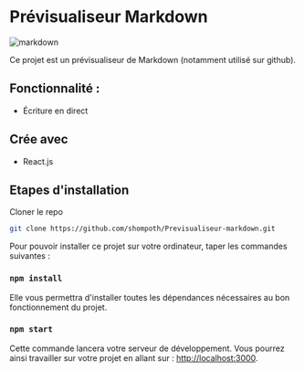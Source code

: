 # Prévisualiseur Markdown

![markdown](https://github.com/shompoth/Previsualiseur-markdown/blob/main/src/assets/img/screenshot-markdown.png)

Ce projet est un prévisualiseur de Markdown (notamment utilisé sur github).

## Fonctionnalité : 
- Écriture en direct

## Crée avec

* React.js

## Etapes d'installation

Cloner le repo
```sh
git clone https://github.com/shompoth/Previsualiseur-markdown.git
```

Pour pouvoir installer ce projet sur votre ordinateur, taper les commandes suivantes :

### `npm install`

Elle vous permettra d'installer toutes les dépendances nécessaires au bon fonctionnement du projet.

### `npm start`

Cette commande lancera votre serveur de développement. Vous pourrez ainsi travailler sur votre projet en allant sur : [http://localhost:3000](http://localhost:3000).